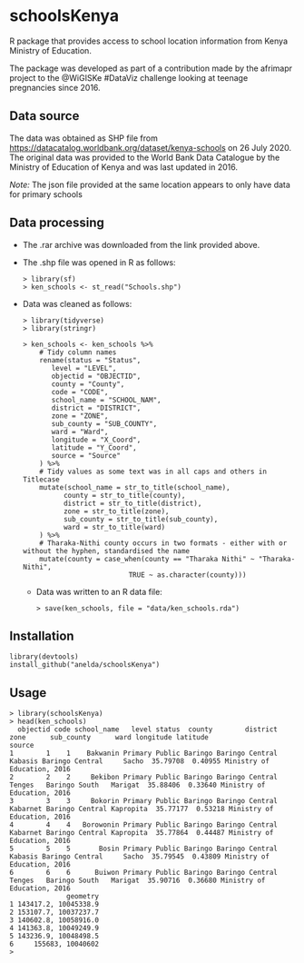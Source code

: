 # schoolsKenya


R package that provides access to school location information from Kenya Ministry of Education.

The package was developed as part of a contribution made by the afrimapr project to the @WiGISKe #DataViz challenge
looking at teenage pregnancies since 2016.

## Data source

The data was obtained as SHP file from https://datacatalog.worldbank.org/dataset/kenya-schools on 26 July 2020.
The original data was provided to the World Bank Data Catalogue by the Ministry of Education of Kenya and was last updated in 2016.

_Note:_ The json file provided at the same location appears to only have data for primary schools

## Data processing

- The .rar archive was downloaded from the link provided above.
- The .shp file was opened in R as follows:

  ``` 
  > library(sf)
  > ken_schools <- st_read("Schools.shp")
  ```
  
- Data was cleaned as follows:

  ```
  > library(tidyverse)
  > library(stringr)

  > ken_schools <- ken_schools %>% 
      # Tidy column names
      rename(status = "Status",
         level = "LEVEL",
         objectid = "OBJECTID",
         county = "County",
         code = "CODE",
         school_name = "SCHOOL_NAM",
         district = "DISTRICT",
         zone = "ZONE",
         sub_county = "SUB_COUNTY",
         ward = "Ward",
         longitude = "X_Coord",
         latitude = "Y_Coord",
         source = "Source"
      ) %>% 
      # Tidy values as some text was in all caps and others in Titlecase
      mutate(school_name = str_to_title(school_name),
            county = str_to_title(county),
            district = str_to_title(district),
            zone = str_to_title(zone),
            sub_county = str_to_title(sub_county),
            ward = str_to_title(ward)
      ) %>%
      # Tharaka-Nithi county occurs in two formats - either with or without the hyphen, standardised the name
      mutate(county = case_when(county == "Tharaka Nithi" ~ "Tharaka-Nithi",
                            TRUE ~ as.character(county)))

    ```
  - Data was written to an R data file:
    
    ```
    > save(ken_schools, file = "data/ken_schools.rda")
    ```

## Installation

```
library(devtools)
install_github("anelda/schoolsKenya")

```

## Usage

```
> library(schoolsKenya)
> head(ken_schools)
  objectid code school_name   level status  county        district     zone      sub_county      ward longitude latitude                      source
1        1    1    Bakwanin Primary Public Baringo Baringo Central  Kabasis Baringo Central     Sacho  35.79708  0.40955 Ministry of Education, 2016
2        2    2     Bekibon Primary Public Baringo Baringo Central   Tenges   Baringo South   Marigat  35.88406  0.33640 Ministry of Education, 2016
3        3    3     Bokorin Primary Public Baringo Baringo Central Kabarnet Baringo Central Kapropita  35.77177  0.53218 Ministry of Education, 2016
4        4    4   Borowonin Primary Public Baringo Baringo Central Kabarnet Baringo Central Kapropita  35.77864  0.44487 Ministry of Education, 2016
5        5    5       Bosin Primary Public Baringo Baringo Central  Kabasis Baringo Central     Sacho  35.79545  0.43809 Ministry of Education, 2016
6        6    6      Buiwon Primary Public Baringo Baringo Central   Tenges   Baringo South   Marigat  35.90716  0.36680 Ministry of Education, 2016
              geometry
1 143417.2, 10045338.9
2 153107.7, 10037237.7
3 140602.8, 10058916.0
4 141363.8, 10049249.9
5 143236.9, 10048498.5
6     155683, 10040602
> 

```
